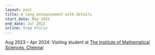 ```yaml
---
layout: post
title: A long announcement with details
start_date: May 2022
end_date: Jul 2022
inline: true #false
---
```


Aug 2023 – Apr 2024: Visiting student at [The Institute of Mathematical Sciences, Chennai](https://www.imsc.res.in/)